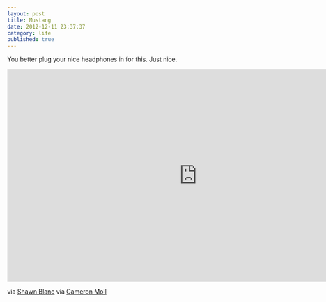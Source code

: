 ```yaml
---
layout: post
title: Mustang
date: 2012-12-11 23:37:37
category: life
published: true
---
```


You better plug your nice headphones in for this. Just nice.<div class="videoWrapper-16-9"><iframe src="http://player.vimeo.com/video/54510052?title=0&amp;byline=0&amp;portrait=0&amp;color=ff9933" width="870" height="489" frameborder="0" webkitAllowFullScreen mozallowfullscreen allowFullScreen></iframe></div>

via  [Shawn Blanc](http://shawnblanc.net/2012/12/the-real-thing/) via [Cameron Moll](https://twitter.com/cameronmoll/status/275705793809104897) 